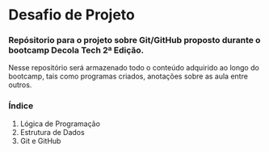# Desafio de Projeto 

### Repósitorio para o projeto sobre Git/GitHub proposto durante o bootcamp Decola Tech 2ª Edição.


Nesse repositório será armazenado todo o conteúdo adquirido ao longo do bootcamp, tais como programas criados, anotações sobre as aula entre outros.

### Índice 
1. Lógica de Programação
2. Estrutura de Dados
3. Git e GitHub
